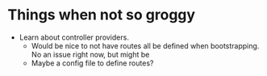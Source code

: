 # Things when not so groggy
- Learn about controller providers. 
    - Would be nice to not have routes all be defined when bootstrapping. No an issue right now, but might be
    - Maybe a config file to define routes?

